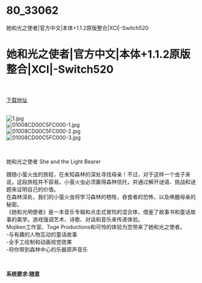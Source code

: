 # 80_33062
她和光之使者|官方中文|本体+1.1.2原版整合|XCI|-Switch520
# 她和光之使者|官方中文|本体+1.1.2原版整合|XCI|-Switch520
 <br/></br>
[下载地址](https://www.switch520.cc/article/33062 "下载地址")
<br/></br>

<p><img title="1.jpg" src="https://www.switch520.cc/muke_img/2022_06_18_b4bf933e23499.jpg" alt="1.jpg"><br>
<img title="01008CD00C5FC000-1.jpg" src="https://www.switch520.cc/muke_img/2022_06_18_07a9d6b7dca91.jpg" alt="01008CD00C5FC000-1.jpg"><br>
<img title="01008CD00C5FC000-2.jpg" src="https://www.switch520.cc/muke_img/2022_06_18_791ce1a2349ed.jpg" alt="01008CD00C5FC000-2.jpg"><br>
<img title="01008CD00C5FC000-3.jpg" src="https://www.switch520.cc/muke_img/2022_06_18_e429b3001e128.jpg" alt="01008CD00C5FC000-3.jpg"></p>
<p>&nbsp;</p>
<p>她和光之使者 She and the Light Bearer</p>
<p>跟随小萤火虫的旅程，在未知森林的深处寻找母亲！不过，对于这样一个虫子来说，这段旅程并不容易。小萤火虫必须赢得森林信托，并通过解开谜语、挑战和谜题来证明自己的价值。<br>
在森林深处，我们的小萤火虫将学习森林的牺牲，吞食者的恐怖，以及唤醒母亲的秘密。<br>
《她和光明使者》是一本音乐专辑和点击式冒险的混合体，借鉴了故事书和童话故事的美学。游戏强调艺术、诗歌、对话和音乐来传递体验。<br>
Mojiken工作室、Toge Productions和可怜的体验为您带来了她和光之使者。<br>
-与有趣的人物互动的童话故事<br>
-全手工绘制和动画视觉效果<br>
-将你带到森林中心的乐器原声音乐</p>
<p>&nbsp;</p>
<p><strong>系统要求:随意</strong></p>




